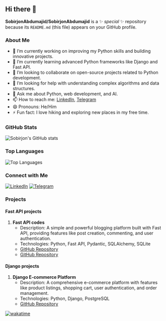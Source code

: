 ## Hi there 👋

**SobirjonAbdumajid/SobirjonAbdumajid** is a ✨ _special_ ✨ repository because its `README.md` (this file) appears on your GitHub profile.

### About Me

- 🔭 I’m currently working on improving my Python skills and building innovative projects.
- 🌱 I’m currently learning advanced Python frameworks like Django and Fast API.
- 👯 I’m looking to collaborate on open-source projects related to Python development.
- 🤔 I’m looking for help with understanding complex algorithms and data structures.
- 💬 Ask me about Python, web development, and AI.
- 📫 How to reach me: [LinkedIn](https://www.linkedin.com/in/sobirjon-abdumajidov-632659270/), [Telegram](https://t.me/fikrboy)
- 😄 Pronouns: He/Him
- ⚡ Fun fact: I love hiking and exploring new places in my free time.

### GitHub Stats

![Sobirjon's GitHub stats](https://github-readme-stats.vercel.app/api?username=SobirjonAbdumajid&show_icons=true&theme=radical)

### Top Languages

![Top Languages](https://github-readme-stats.vercel.app/api/top-langs/?username=SobirjonAbdumajid&layout=compact&theme=radical)

### Connect with Me

[![LinkedIn](https://img.shields.io/badge/LinkedIn-blue?style=flat&logo=linkedin&labelColor=blue)](https://www.linkedin.com/in/sobirjon-abdumajidov-632659270/)
[![Telegram](https://img.shields.io/badge/Telegram-blue?style=flat&logo=telegram&labelColor=blue)](https://t.me/fikrboy)

### Projects

#### Fast API projects
1. **Fast API codes**
   - Description: A simple and powerful blogging platform built with Fast API, providing features like post creation, commenting, and user authentication.
   - Technologies: Python, Fast API, Pydantic, SQLAlchemy, SQLite
   - [GitHub Repository](https://github.com/SobirjonAbdumajid/fast-api-blog)
   - [GitHub Repository](https://github.com/SobirjonAbdumajid/udemy-courses)


#### Django projects
1. **Django E-commerce Platform**
   - Description: A comprehensive e-commerce platform with features like product listings, shopping cart, user authentication, and order management.
   - Technologies: Python, Django, PostgreSQL
   - [GitHub Repository](https://github.com/SobirjonAbdumajid/Django-Projects)

[![wakatime](https://wakatime.com/badge/user/71d06c7a-c205-4f0e-b36f-9cfe73017d97.svg)](https://wakatime.com/@71d06c7a-c205-4f0e-b36f-9cfe73017d97)

